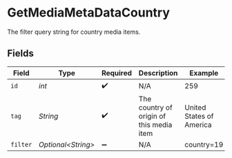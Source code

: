 # GetMediaMetaDataCountry

The filter query string for country media items.


## Fields

| Field                                    | Type                                     | Required                                 | Description                              | Example                                  |
| ---------------------------------------- | ---------------------------------------- | ---------------------------------------- | ---------------------------------------- | ---------------------------------------- |
| `id`                                     | *int*                                    | :heavy_check_mark:                       | N/A                                      | 259                                      |
| `tag`                                    | *String*                                 | :heavy_check_mark:                       | The country of origin of this media item | United States of America                 |
| `filter`                                 | *Optional\<String>*                      | :heavy_minus_sign:                       | N/A                                      | country=19                               |